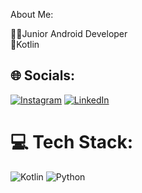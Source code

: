 About Me:

👨‍💻Junior Android Developer<br>
🤝Kotlin


## 🌐 Socials:
[![Instagram](https://img.shields.io/badge/Instagram-%23E4405F.svg?logo=Instagram&logoColor=white)](https://www.instagram.com/ibrahimkayatepe/) [![LinkedIn](https://img.shields.io/badge/LinkedIn-%230077B5.svg?logo=linkedin&logoColor=white)](https://www.linkedin.com/in/ibrahim-kayatepe-061609164/) 

# 💻 Tech Stack:
![Kotlin](https://img.shields.io/badge/kotlin-%230095D5.svg?style=for-the-badge&logo=kotlin&logoColor=white) ![Python](https://img.shields.io/badge/python-3670A0?style=for-the-badge&logo=python&logoColor=ffdd54)

